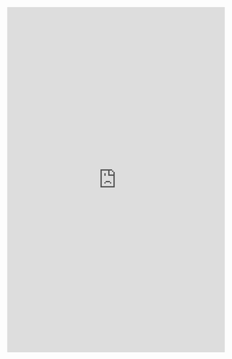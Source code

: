 <iframe class="repl" width="100%" height="800px" frameborder="0" src="https://repl.it/@azablan/twoDimensionalTotal?lite=true"></iframe>

